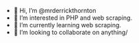 - 👋 Hi, I’m @mrderrickthornton
- 👀 I’m interested in PHP and web scraping.
- 🌱 I’m currently learning web scraping.
- 💞️ I’m looking to collaborate on anything/

<!---
mrderrickthornton/mrderrickthornton is a ✨ special ✨ repository because its `README.md` (this file) appears on your GitHub profile.
You can click the Preview link to take a look at your changes.
--->
